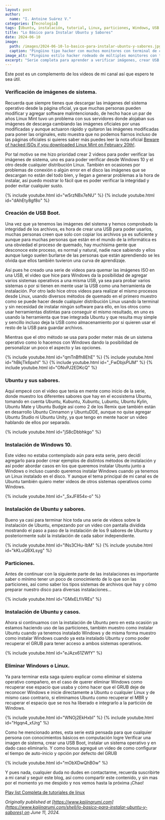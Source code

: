 ```yaml
---
layout: post
author:
  name: "I. Antoine Suárez V."
categories: [Tecnología]
tags: [Ubuntu, instalación, tutorial, Linux, particiones, Windows, USB boot]
title: "Lo Básico para Instalar Ubuntu y Sabores"
date: 2024-06-10
image:
  path: /images/2024-06-10-lo-basico-para-instalar-ubuntu-y-sabores.jpg
  caption: "Pingüino tipo hacker con muchos monitores con terminal de comandos"
image_alt: "Pingüino estilo hacker rodeado de múltiples monitores con terminales de comandos"
excerpt: "Serie completa para aprender a verificar imágenes, crear USB boot, instalar Ubuntu y sus sabores, y gestionar particiones y sistemas operativos coexistentes."
---
```



Este post es un complemento de los videos de mi canal así que espero te sea útil.

### Verificación de imágenes de sistema.

Recuerda que siempre tienes que descargar las imágenes del sistema operativo desde la página oficial, ya que muchas personas pueden modificar y agregar software malintencionado, de hecho hace un par de años Linux Mint tuvo un problema con sus servidores donde alojaban sus imágenes de descarga cambiando las imágenes oficiales por unas modificadas y aunque actuaron rápido y quitaron las imágenes modificadas para poner las originales, esto muestra que no podemos fiarnos incluso de las páginas oficiales si quieres saber más puedes leer la nota oficial [Beware of hacked ISOs if you downloaded Linux Mint on February 20th!](https://blog.linuxmint.com/?p=2994).

Por tal motivo se me hizo prioridad crear 2 videos para poder verificar las imágenes de sistema, uno es para poder verificar desde Windows 10 y el otro desde cualquier distribución Linux. También en ocasiones por problemas de conexión o algún error en el disco las imágenes que se descargan no están del todo bien, y llegan a generar problemas a la hora de instalar, así puedo mostrar lo fácil que es poder verificar la integridad y poder evitar cualquier susto.

{% include youtube.html id="w5rzNBx7eNU" %}
{% include youtube.html id="dAhEty8gf8o" %}

### Creación de USB Boot.

Una vez que ya tenemos las imágenes del sistema y hemos comprobado la integridad de los archivos, es hora de crear una USB para poder usarlos, muchas personas creen que solo con copiar los archivos ya es suficiente y aunque para muchas personas que están en el mundo de la informática es una obviedad el proceso de quemado, hay muchísima gente que desconoce este proceso, es normal y natural, nadie nace sabiendo y ellos aunque luego suelen burlarse de las personas que están aprendiendo se les olvida que ellos también tuvieron una curva de aprendizaje.

Así pues he creado una serie de videos para quemar las imágenes ISO en una USB, el video que hice para Windows da la posibilidad de agregar varios sistemas operativos a una misma USB, ya sea para probar varios sistemas o por si tienen en mente usar la USB como una herramienta de instalación. Por otro lado hice otros videos para realizar el mismo procesos desde Linux, usando diversos métodos de quemado en el primero muestro como se puede hacer desde cualquier distribución Linux usando la terminal y sin necesidad de instalar ningún software para ello, en los otros como usar herramientas distintas para conseguir el mismo resultado, en uno es usando la herramienta que trae integrada Ubuntu y que resulta muy simple y sencillo incluso deja la USB como almacenamiento por si quieren usar el resto de la USB para guardar archivos.

Mientras que el otro método se usa para poder meter más de un sistema operativo como lo hacemos con Windows dando la posibilidad de personalizar un poco el aspecto y las opciones.

{% include youtube.html id="qmTnBfh8EhE" %}
{% include youtube.html id="hBkjTk6pxhI" %}
{% include youtube.html id="_FwDbjsPlJM" %}
{% include youtube.html id="ONvPJ2EDKcQ" %}


### Ubuntu y sus sabores.

Aquí empecé con el video que tenia en mente como inicio de la serie, donde muestro los diferentes sabores que hay en el ecosistema Ubuntu, tomando en cuenta Ubuntu, Kubuntu, Xubuntu, Lubuntu, Ubuntu Kylin, Ubuntu Mate y Ubuntu Budgie así como 2 de los Remix que también están en desarrollo Ubuntu Cinnamon y UbuntuDDE, aunque no quise agregar Ubuntu Studio ni Ubuntu Unity, ya que tengo en mente hacer un video hablando de ellos por separado.

{% include youtube.html id="jS8cDbbhkgo" %}

### Instalación de Windows 10.

Este video no estaba contemplado aún para esta serie, pero decidí agregarlo para poder crear ejemplos de distintos métodos de instalación y así poder abordar casos en los que queremos instalar Ubuntu junto a Windows o incluso cuando queremos instalar Windows cuando ya tenemos un Linux instalado en el disco. Y aunque el tema principal de mi canal es de Ubuntu también quiero meter videos de otros sistemas operativos como Windows.

{% include youtube.html id="_SxJF854x-o" %}

### Instalación de Ubuntu y sabores.

Bueno ya casi para terminar hice toda una serie de videos sobre la instalación de Ubuntu, empezando por un video con pantalla dividida mostrando el paso a paso de la instalación de los 9 sabores de Ubuntu y posteriormente subí la instalación de cada sabor independiente.

{% include youtube.html id="INs3CHu-IbM" %}
{% include youtube.html id="kKLuQBXLsyg" %}

### Particiones.

Antes de continuar con la siguiente parte de las instalaciones es importante saber o mínimo tener un poco de conocimiento de lo que son las particiones, así como saber los tipos sistemas de archivos que hay y cómo preparar nuestro disco para diversas instalaciones…

{% include youtube.html id="GMxELfiVREs" %}

### Instalación de Ubuntu y casos.

Ahora si continuamos con la instalación de Ubuntu pero en esta ocasión ya estamos haciendo uso de las particiones, también muestro como instalar Ubuntu cuando ya tenemos instalado Windows y de misma forma muestro como instalar Windows cuando ya esta instalado Ubuntu y como poder recuperar el GRUB para tener acceso a ambos sistemas operativos.

{% include youtube.html id="eJAzx61ZWfY" %}


### Eliminar Windows o Linux.

Ya para terminar esta saga quiero explicar como eliminar el sistema operativo compañero, en el caso de querer eliminar Windows como recuperar ese espacio que usaba y cómo hacer que el GRUB deje de reconocer Windows e inicie directamente a Ubuntu o cualquier Linux y de mismo caso contrario, si eliminamos Ubuntu como recuperar el MBR y recuperar el espacio que se nos ha liberado e integrarlo a la partición de Windows.

{% include youtube.html id="WNOj2EkHxbI" %}
{% include youtube.html id="Hgqn4_xfJrg" %}

Como he mencionado antes, esta serie está pensada para que cualquier persona con conocimientos básicos en computación logre Verificar una imagen de sistema, crear una USB Boot, instalar un sistema operativo y en dado caso eliminarlo. Y como bonus agregué un video de como configurar el tiempo de auto-inicio y opción por defecto del GRUB

{% include youtube.html id="mObXDwQhB0w" %}

Y pues nada, cualquier duda no dudes en contactarme, recuerda suscribirte a mi canal y seguir este blog, así como compartir este contenido, y sin mas por el momento yo me despido y nos vemos hasta la próxima ¡Chao!

[Play list Completa de tutoriales de linux](https://www.youtube.com/playlist?list=PLfyRETG_hY1AbUi8G4iflMdTKxX2Ml9dm)

_Originally published at [https://www.kajiinarumi.com](https://www.kajiinarumi.com/shell/lo-basico-para-instalar-ubuntu-y-sabores) on June 11, 2024._